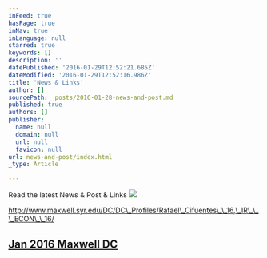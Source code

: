 ```yaml
---
inFeed: true
hasPage: true
inNav: true
inLanguage: null
starred: true
keywords: []
description: ''
datePublished: '2016-01-29T12:52:21.685Z'
dateModified: '2016-01-29T12:52:16.986Z'
title: 'News & Links'
author: []
sourcePath: _posts/2016-01-28-news-and-post.md
published: true
authors: []
publisher:
  name: null
  domain: null
  url: null
  favicon: null
url: news-and-post/index.html
_type: Article

---
```

Read the latest News & Post & Links
![](https://s3-us-west-2.amazonaws.com/the-grid-img/p/2e67e945d15ad528a02262334abd23dcc7227fe2.png)

http://www.maxwell.syr.edu/DC/DC\_Profiles/Rafael\_Cifuentes\_\_16,\_IR\_\_\_ECON\_\_16/

## [Jan 2016 Maxwell DC ][0]

[0]: http://www.maxwell.syr.edu/DC/DC_Profiles/Rafael_Cifuentes__16,_IR___ECON__16/